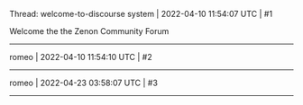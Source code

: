 Thread: welcome-to-discourse
system | 2022-04-10 11:54:07 UTC | #1


Welcome the the Zenon Community Forum

-------------------------

romeo | 2022-04-10 11:54:10 UTC | #2



-------------------------

romeo | 2022-04-23 03:58:07 UTC | #3



-------------------------

